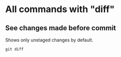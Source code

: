# All commands with "diff"

## See changes made before commit

Shows only unstaged changes by default.

`git diff`
